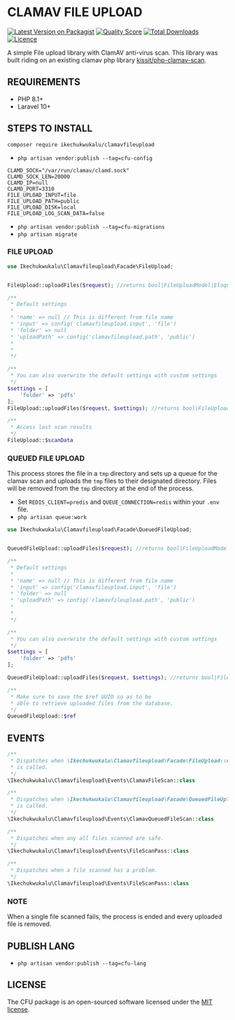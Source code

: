 # CLAMAV FILE UPLOAD

[![Latest Version on Packagist](https://img.shields.io/packagist/v/ikechukwukalu/clamavfileupload?style=flat-square)](https://packagist.org/packages/ikechukwukalu/clamavfileupload)
[![Quality Score](https://img.shields.io/scrutinizer/quality/g/ikechukwukalu/clamavfileupload/main?style=flat-square)](https://scrutinizer-ci.com/g/ikechukwukalu/clamavfileupload/)
[![Total Downloads](https://img.shields.io/packagist/dt/ikechukwukalu/clamavfileupload?style=flat-square)](https://packagist.org/packages/ikechukwukalu/clamavfileupload)
[![Licence](https://img.shields.io/packagist/l/ikechukwukalu/clamavfileupload?style=flat-square)](https://packagist.org/packages/ikechukwukalu/clamavfileupload)

A simple File upload library with ClamAV anti-virus scan. This library
was built riding on an existing clamav php library [kissit/php-clamav-scan](https://github.com/kissit/php-clamav-scan).

## REQUIREMENTS

- PHP 8.1+
- Laravel 10+

## STEPS TO INSTALL

``` shell
composer require ikechukwukalu/clamavfileupload
```

- `php artisan vendor:publish --tag=cfu-config`

```shell
CLAMD_SOCK="/var/run/clamav/clamd.sock"
CLAMD_SOCK_LEN=20000
CLAMD_IP=null
CLAMD_PORT=3310
FILE_UPLOAD_INPUT=file
FILE_UPLOAD_PATH=public
FILE_UPLOAD_DISK=local
FILE_UPLOAD_LOG_SCAN_DATA=false
```

- `php artisan vendor:publish --tag=cfu-migrations`
- `php artisan migrate`

### FILE UPLOAD

```php
use Ikechukwukalu\Clamavfileupload\Facade\FileUpload;


FileUpload::uploadFiles($request); //returns bool|FileUploadModel|EloquentCollection

/**
 * Default settings
 *
 * 'name' => null // This is different from file name
 * 'input' => config('clamavfileupload.input', 'file')
 * 'folder' => null
 * 'uploadPath' => config('clamavfileupload.path', 'public')
 *
 *
 */

/**
 * You can also overwrite the default settings with custom settings
 */
$settings = [
    'folder' => 'pdfs'
];
FileUpload::uploadFiles($request, $settings); //returns bool|FileUploadModel|EloquentCollection

/**
 * Access last scan results
 */
FileUpload::$scanData
```

### QUEUED FILE UPLOAD

This process stores the file in a `tmp` directory and sets up a queue for
the clamav scan and uploads the `tmp` files to their designated directory. Files will be removed from the `tmp` directory at the end of the process.

- Set `REDIS_CLIENT=predis` and `QUEUE_CONNECTION=redis` within your `.env` file.
- `php artisan queue:work`

```php
use Ikechukwukalu\Clamavfileupload\Facade\QueuedFileUpload;


QueuedFileUpload::uploadFiles($request); //returns bool|FileUploadModel|EloquentCollection

/**
 * Default settings
 *
 * 'name' => null // This is different from file name
 * 'input' => config('clamavfileupload.input', 'file')
 * 'folder' => null
 * 'uploadPath' => config('clamavfileupload.path', 'public')
 *
 *
 */

/**
 * You can also overwrite the default settings with custom settings
 */
$settings = [
    'folder' => 'pdfs'
];

QueuedFileUpload::uploadFiles($request, $settings); //returns bool|FileUploadModel|EloquentCollection

/**
 * Make sure to save the $ref UUID so as to be
 * able to retrieve uploaded files from the database.
 */
QueuedFileUpload::$ref
```

## EVENTS

```php
/**
 * Dispatches when \Ikechukwukalu\Clamavfileupload\Facade\FileUpload::uploadFiles()
 * is called.
 */
\Ikechukwukalu\Clamavfileupload\Events\ClamavFileScan::class

/**
 * Dispatches when \Ikechukwukalu\Clamavfileupload\Facade\QueuedFileUpload::uploadFiles()
 * is called.
 */
\Ikechukwukalu\Clamavfileupload\Events\ClamavQueuedFileScan::class

/**
 * Dispatches when any all files scanned are safe.
 */
\Ikechukwukalu\Clamavfileupload\Events\FileScanPass::class

/**
 * Dispatches when a file scanned has a problem.
 */
\Ikechukwukalu\Clamavfileupload\Events\FileScanPass::class
```

### NOTE

When a single file scanned fails, the process is ended and every uploaded file is removed.

## PUBLISH LANG

- `php artisan vendor:publish --tag=cfu-lang`

## LICENSE

The CFU package is an open-sourced software licensed under the [MIT license](https://opensource.org/licenses/MIT).
